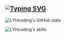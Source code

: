 ## [![Typing SVG](https://readme-typing-svg.demolab.com/?lines=Hi,+there.+👋&nbsp;+I'm+Yuanhao+Li!;Nice+to+meet+you,+my+friend!+😄&multiline=true&height=60&duration=2000&pause=1000)](https://git.io/typing-svg)

![LYHcoding's GitHub stats](https://github-readme-stats.vercel.app/api?username=LYHcoding&show_icons=true&theme=cobalt)

![LYHcoding's skills](https://skillicons.dev/icons?i=git,github,gitlab,markdown,vscode,html,css,vue,js,python,java,django，mysql)


<!--
**LYHcoding/LYHcoding** is a ✨ _special_ ✨ repository because its `README.md` (this file) appears on your GitHub profile.

Here are some ideas to get you started:

- 🔭 I’m currently working on ...
- 🌱 I’m currently learning ...
- 👯 I’m looking to collaborate on ...
- 🤔 I’m looking for help with ...
- 💬 Ask me about ...
- 📫 How to reach me: ...
- 😄 Pronouns: ...
- ⚡ Fun fact: ...
-->
